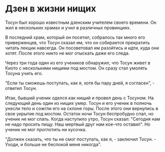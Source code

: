 # Дзен в жизни нищих

Тосун был хорошо известным дзенским учителем своего времени. Он жил в нескольких храмах и учил в различных провинциях.

В последний храм, который он посетил, собралось так много его приверженцев, что Тосун сказал им, что он собирается прекратить читать лекции навсегда. Он посоветовал им разойтись и идти, куда они хотят. После этого никто не мог отыскать даже его следа.

Через три года один из его учеников обнаружил, что Тосун живет в Киото с несколькими нищими под мостом. Он сразу стал умолять Тосуна учить его.

"Если ты сможешь поступать, как я, хотя бы пару дней, я согласен", - ответил Тосун.

Итак, бывший ученик оделся как нищий и провел день с Тосуном. На следующий день один из нищих умер. Тосун и его ученик в полночь унесли тело и сожгли его на склоне горы. После этого они вернулись в свое укрытие под мостом. Остаток ночи Тосун беспробудно спал, но ученик не мог спать. Когда наступило утро, Тосун сказал: "Сегодня нам не надо просить пищу. Наш мертвый друг нам кое-что оставил". Но ученик не мог проглотить ни кусочка.

"Должен сказать, что ты не смог поступать, как я, - заключил Тосун. - Уходи, и больше не беспокой меня никогда".
